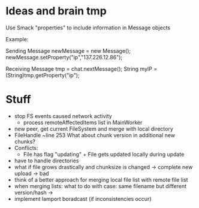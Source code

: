 Ideas and brain tmp
===================

Use Smack "properties" to include information in Message objects

Example:

Sending
Message newMessage = new Message();
newMessage.setProperty("ip","137.226.12.86");

Receiving
Message tmp = chat.nextMessage();
String myIP = (String)tmp.getProperty("ip");

Stuff
=====

* stop FS events caused network activity
	- process remoteAffectedItems list in MainWorker
* new peer, get current FileSystem and merge with local directory
* FileHandle ~line 253 What about chunk version in additional new chunks?
* Conflicts:
	- File has flag "updating" + File gets updated locally during update
* have to handle directories
* what if file grows drastically and chunksize is changed -> complete new upload -> bad
* think of a better approach for merging local file list with remote file list
* when merging lists: what to do with case: same filename but different version/hash
	-> 
* implement lamport boradcast (if inconsistencies occur)